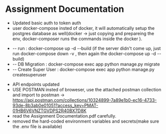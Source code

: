 # Assignment Documentation 
- Updated basic auth to token auth
- user docker-compose insted of docker, it will automatically setup the postgres database as well(docker -> just copying and prepareing the env, docker-composer runs the commands inside the docker ).
* -- run : docker-compose up -d --build  (if the server didn't come up, just run docker-compose down -v , then again the docker-compose up -d --build)
* -- DB Migration : docker-compose exec app python manage.py migrate
* -- Create Super User : docker-compose exec app python manage.py createsuperuser

- API endpoints updated 
- USE POSTMAN insted of broweser, use the attached postman collection and import to postman -> https://api.postman.com/collections/10324899-7a89e1b0-ec16-4733-93de-8b3ab0e01051?access_key=PMAT-01HB6V6VNZTGVDPS2R40BX7D8K 
- read the Assignment Documentation.pdf carefully.
- removed the hard-coded environment variables and secrets(make sure the .env file is available)
